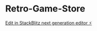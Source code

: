 # Retro-Game-Store

[Edit in StackBlitz next generation editor ⚡️](https://stackblitz.com/~/github.com/AlbertSM-dev/Retro-Game-Store)